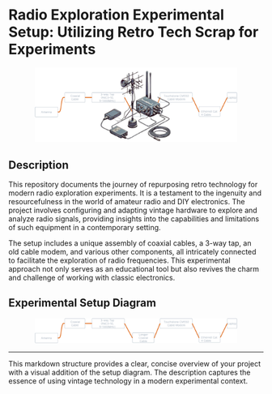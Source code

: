 # Radio Exploration Experimental Setup: Utilizing Retro Tech Scrap for Experiments

<p align="center"><a href="https://ideacat.ro" target="_blank"><img src=".github/assets/banner.svg" width="400" alt="Radio Exploration Experimental Setup: Utilizing Retro Tech for Modern Experiments Banner"></a></p>

## Description

This repository documents the journey of repurposing retro technology for modern radio exploration experiments. It is a testament to the ingenuity and resourcefulness in the world of amateur radio and DIY electronics. The project involves configuring and adapting vintage hardware to explore and analyze radio signals, providing insights into the capabilities and limitations of such equipment in a contemporary setting. 

The setup includes a unique assembly of coaxial cables, a 3-way tap, an old cable modem, and various other components, all intricately connected to facilitate the exploration of radio frequencies. This experimental approach not only serves as an educational tool but also revives the charm and challenge of working with classic electronics.

## Experimental Setup Diagram

<p align="center"><img src=".github/assets/diagram.svg" width="400" alt="Experimental Setup Diagram"></p>

---

This markdown structure provides a clear, concise overview of your project with a visual addition of the setup diagram. The description captures the essence of using vintage technology in a modern experimental context.